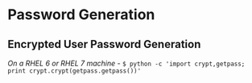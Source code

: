# Password Generation
## Encrypted User Password Generation
*On a RHEL 6 or RHEL 7 machine* - ``` $ python -c 'import crypt,getpass; print crypt.crypt(getpass.getpass())' ```
